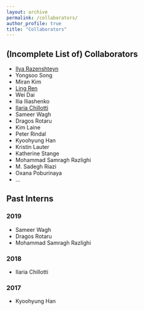 ```yaml
---
layout: archive
permalink: /collaborators/
author_profile: true
title: "Collaborators"
---
```


## (Incomplete List of) Collaborators 

* [Ilya Razenshteyn](https://www.ilyaraz.org/)
* Yongsoo Song
* Miran Kim 
* [Ling Ren](https://sites.google.com/view/renling)
* Wei Dai
* Ilia Iliashenko
* [Ilaria Chillotti](https://ilachill.github.io/)
* Sameer Wagh 
* Dragos Rotaru 
* Kim Laine 
* Peter Rindal 
* Kyoohyung Han 
* Kristin Lauter
* Katherine Stange
* Mohammad Samragh Razlighi
* M. Sadegh Riazi
* Oxana Poburinaya
* ... 




## Past Interns 

### 2019
* Sameer Wagh 
* Dragos Rotaru 
* Mohammad Samragh Razlighi

### 2018
* Ilaria Chillotti 

### 2017 
* Kyoohyung Han 

